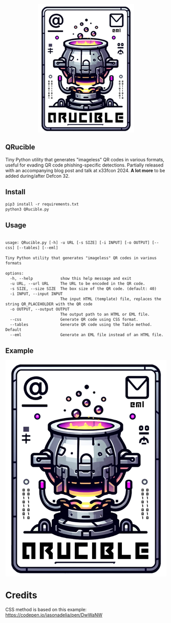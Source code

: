  <p align="center">
 <img src="logo.png" width="300px" alt="QRucible" />
</p>

## QRucible
Tiny Python utility that generates "imageless" QR codes in various formats, useful for evading QR code phishing-specific detections. Partially released with an accompanying blog post and talk at x33fcon 2024. **A lot more** to be added during/after Defcon 32.

## Install

```
pip3 install -r requirements.txt
python3 QRucible.py 

```
## Usage

```

usage: QRucible.py [-h] -u URL [-s SIZE] [-i INPUT] [-o OUTPUT] [--css] [--tables] [--eml]

Tiny Python utility that generates "imageless" QR codes in various formats

options:
  -h, --help            show this help message and exit
  -u URL, --url URL     The URL to be encoded in the QR code.
  -s SIZE, --size SIZE  The box size of the QR code. (default: 40)
  -i INPUT, --input INPUT
                        The input HTML (template) file, replaces the string QR_PLACEHOLDER with the QR code
  -o OUTPUT, --output OUTPUT
                        The output path to an HTML or EML file.
  --css                 Generate QR code using CSS format.
  --tables              Generate QR code using the Table method. Default
  --eml                 Generate an EML file instead of an HTML file.
```

## Example

![QRucible Logo](logo.png)

# Credits

CSS method is based on this example: https://codepen.io/jasonadelia/pen/DwWaNW